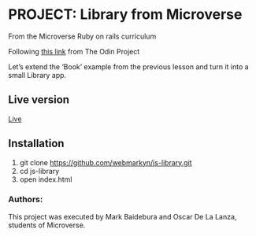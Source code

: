 # PROJECT: Library from Microverse
From the Microverse Ruby on rails curriculum

Following [this link](https://www.theodinproject.com/courses/javascript/lessons/library) from The Odin Project 

Let’s extend the ‘Book’ example from the previous lesson and turn it into a small Library app.

## Live version
[Live](https://htmlpreview.github.io/?https://github.com/webmarkyn/js-library/blob/development/index.html)

## Installation
1. git clone https://github.com/webmarkyn/js-library.git
2. cd js-library
3. open index.html

### Authors: 
This project was executed by Mark Baidebura and Oscar De La Lanza,  students of Microverse. 